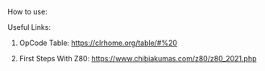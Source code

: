 How to use:


Useful Links:

1. OpCode Table: https://clrhome.org/table/#%20

2. First Steps With Z80: https://www.chibiakumas.com/z80/z80_2021.php